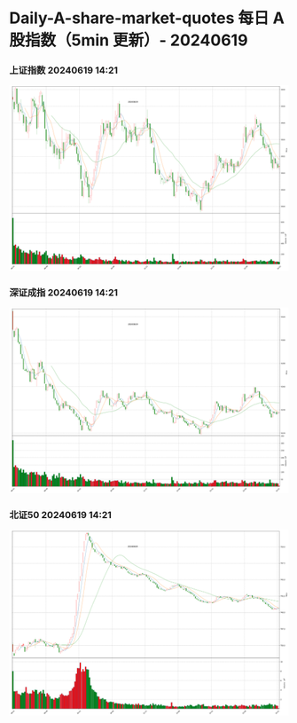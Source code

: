 
# Daily-A-share-market-quotes 每日 A 股指数（5min 更新）- 20240619

### 上证指数 20240619 14:21
![](./fig/2024/6/20240619-sh000001.png)

### 深证成指 20240619 14:21
![](./fig/2024/6/20240619-sz399001.png)

### 北证50 20240619 14:21
![](./fig/2024/6/20240619-bj899050.png)
